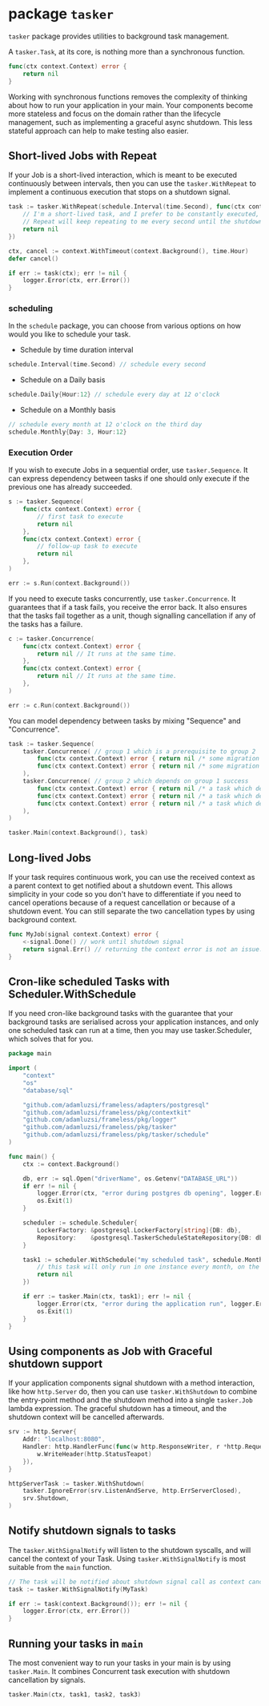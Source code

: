 # package `tasker`

`tasker` package provides utilities to background task management.

A `tasker.Task`, at its core, is nothing more than a synchronous function.

```go
func(ctx context.Context) error {
	return nil
}
```

Working with synchronous functions removes the complexity of thinking about how to run your application in your main.
Your components become more stateless and focus on the domain rather than the lifecycle management, such as implementing a graceful async shutdown.
This less stateful approach can help to make testing also easier.

## Short-lived Jobs with Repeat

If your Job is a short-lived interaction, which is meant to be executed continuously between intervals,
then you can use the `tasker.WithRepeat` to implement a continuous execution that stops on a shutdown signal.

```go
task := tasker.WithRepeat(schedule.Interval(time.Second), func(ctx context.Context) error {
	// I'm a short-lived task, and I prefer to be constantly executed,
	// Repeat will keep repeating to me every second until the shutdown is signalled.
	return nil
})

ctx, cancel := context.WithTimeout(context.Background(), time.Hour)
defer cancel()

if err := task(ctx); err != nil {
	logger.Error(ctx, err.Error())
}
```

### scheduling

In the `schedule` package, you can choose from various options on how would you like to schedule your task.

- Schedule by time duration interval
```go
schedule.Interval(time.Second) // schedule every second
```

- Schedule on a Daily basis
```go
schedule.Daily{Hour:12} // schedule every day at 12 o'clock
```

- Schedule on a Monthly basis
```go
// schedule every month at 12 o'clock on the third day
schedule.Monthly{Day: 3, Hour:12} 
```

### Execution Order

If you wish to execute Jobs in a sequential order, use `tasker.Sequence`.
It can express dependency between tasks if one should only execute if the previous one has already succeeded. 

```go
s := tasker.Sequence(
    func(ctx context.Context) error {
        // first task to execute
        return nil
    },
    func(ctx context.Context) error {
        // follow-up task to execute
        return nil
    },
)

err := s.Run(context.Background())
```

If you need to execute tasks concurrently, use `tasker.Concurrence`.
It guarantees that if a task fails, you receive the error back.
It also ensures that the tasks fail together as a unit, 
though signalling cancellation if any of the tasks has a failure.

```go
c := tasker.Concurrence(
    func(ctx context.Context) error {
        return nil // It runs at the same time.
    },
    func(ctx context.Context) error {
        return nil // It runs at the same time.
    },
)

err := c.Run(context.Background())
```

You can model dependency between tasks by mixing "Sequence" and "Concurrence".

```go
task := tasker.Sequence(
	tasker.Concurrence( // group 1 which is a prerequisite to group 2
		func(ctx context.Context) error { return nil /* some migration task 1 */ },
		func(ctx context.Context) error { return nil /* some migration task 2 */ },
	),
	tasker.Concurrence( // group 2 which depends on group 1 success
		func(ctx context.Context) error { return nil /* a task which depending on a completed migration 1 */ },
		func(ctx context.Context) error { return nil /* a task which depending on a completed migration 2 */ },
		func(ctx context.Context) error { return nil /* a task which depending on a completed migration 3 */ },
	),
)

tasker.Main(context.Background(), task)
```

## Long-lived Jobs

If your task requires continuous work, you can use the received context as a parent context to get notified about a shutdown event.
This allows simplicity in your code so you don't have to differentiate if you need to cancel operations because of a request cancellation or because of a shutdown event.
You can still separate the two cancellation types by using background context.

```go
func MyJob(signal context.Context) error {
	<-signal.Done() // work until shutdown signal
	return signal.Err() // returning the context error is not an issue.
}
```

## Cron-like scheduled Tasks with Scheduler.WithSchedule

If you need cron-like background tasks with the guarantee that your background tasks are serialised
across your application instances, and only one scheduled task can run at a time,
then you may use tasker.Scheduler, which solves that for you.

```go
package main

import (
	"context"
	"os"
	"database/sql"

	"github.com/adamluzsi/frameless/adapters/postgresql"
	"github.com/adamluzsi/frameless/pkg/contextkit"
	"github.com/adamluzsi/frameless/pkg/logger"
	"github.com/adamluzsi/frameless/pkg/tasker"
	"github.com/adamluzsi/frameless/pkg/tasker/schedule"
)

func main() {
	ctx := context.Background()

	db, err := sql.Open("driverName", os.Getenv("DATABASE_URL"))
	if err != nil {
		logger.Error(ctx, "error during postgres db opening", logger.ErrField(err))
		os.Exit(1)
	}

	scheduler := schedule.Scheduler{
		LockerFactory: &postgresql.LockerFactory[string]{DB: db},
		Repository:    &postgresql.TaskerScheduleStateRepository{DB: db},
	}

	task1 := scheduler.WithSchedule("my scheduled task", schedule.Monthly{Day: 1}, func(ctx context.Context) error {
		// this task will only run in one instance every month, on the first day.
		return nil
	})

	if err := tasker.Main(ctx, task1); err != nil {
		logger.Error(ctx, "error during the application run", logger.ErrField(err))
		os.Exit(1)
	}
}

```

## Using components as Job with Graceful shutdown support

If your application components signal shutdown with a method interaction, like how `http.Server` do,
then you can use `tasker.WithShutdown` to combine the entry-point method and the shutdown method into a single `tasker.Job` lambda expression.
The graceful shutdown has a timeout, and the shutdown context will be cancelled afterwards.

```go
srv := http.Server{
	Addr: "localhost:8080",
	Handler: http.HandlerFunc(func(w http.ResponseWriter, r *http.Request) {
		w.WriteHeader(http.StatusTeapot)
	}),
}

httpServerTask := tasker.WithShutdown(
	tasker.IgnoreError(srv.ListenAndServe, http.ErrServerClosed), 
	srv.Shutdown,
)
```

## Notify shutdown signals to tasks

The `tasker.WithSignalNotify` will listen to the shutdown syscalls, and will cancel the context of your Task.
Using `tasker.WithSignalNotify` is most suitable from the `main` function.

```go
// The task will be notified about shutdown signal call as context cancellation.
task := tasker.WithSignalNotify(MyTask)

if err := task(context.Background()); err != nil {
	logger.Error(ctx, err.Error())
}
```

## Running your tasks in `main`

The most convenient way to run your tasks in your main is by using `tasker.Main`.
It combines Concurrent task execution with shutdown cancellation by signals.

```go
tasker.Main(ctx, task1, task2, task3)
```
